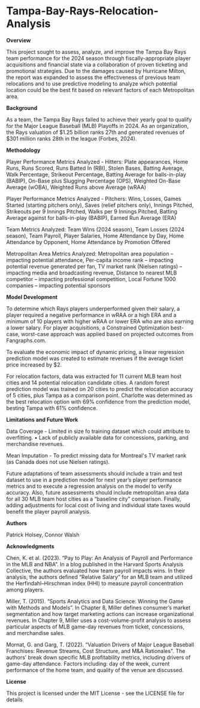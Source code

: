 # Tampa-Bay-Rays-Relocation-Analysis

**Overview**

This project sought to assess, analyze, and improve the Tampa Bay Rays team performance for the 2024 season through fiscally-appropriate player acquisitions and financial state via a collaboration of proven ticketing and promotional strategies.  Due to the damages caused by Hurricane Milton, the report was expanded to assess the effectiveness of previous team relocations and to use predictive modeling to analyze which potential location could be the best fit based on relevant factors of each Metropolitan area.

**Background**

As a team, the Tampa Bay Rays failed to achieve their yearly goal to qualify for the Major League Baseball (MLB) Playoffs in 2024. As an organization, the Rays valuation of $1.25 billion ranks 27th and generated revenues of $301 million ranks 28th in the league (Forbes, 2024).

**Methodology**

Player Performance Metrics Analyzed - Hitters: Plate appearances, Home Runs, Runs Scored, Runs Batted In (RBI), Stolen Bases, Batting Average, Walk Percentage, Strikeout Percentage, Batting Average for balls-in-play (BABIP), On-Base plus Slugging Percentage (OPS), Weighted On-Base Average (wOBA), Weighted Runs above Average (wRAA)

Player Performance Metrics Analyzed - Pitchers: Wins,	Losses, Games Started (starting pitchers only), Saves (relief pitchers only), Innings Pitched, Strikeouts per 9 Innings Pitched, Walks per 9 Innings Pitched, Batting Average against for balls-in-play (BABIP), Earned Run Average (ERA)

Team Metrics Analyzed: Team Wins (2024 season), Team Losses (2024 season), Team Payroll, Player Salaries, Home Attendance by Day, Home Attendance by Opponent,
Home Attendance by Promotion Offered

Metropolitan Area Metrics Analyzed: Metropolitan area population – impacting potential attendance, Per-capita income rank – impacting potential revenue generated per fan, TV market rank (Nielsen ratings) – impacting media and broadcasting revenue, Distance to nearest MLB competitor – impacting professional competition, Local Fortune 1000 companies – impacting potential sponsors

**Model Development**

To determine which Rays players underperformed given their salary, a player required a negative performance in wRAA or a high ERA and a minimum of 10 players with higher wRAA or lower ERA who are also earning a lower salary. For player acquisitions, a Constrained Optimization best-case, worst-case approach was applied based on projected outcomes from Fangraphs.com.

To evaluate the economic impact of dynamic pricing, a linear regression prediction model was created to estimate revenues if the average ticket price increased by $2. 

For relocation factors, data was extracted for 11 current MLB team host cities and 14 potential relocation candidate cities. A random forest prediction model was trained on 20 cities to predict the relocation accuracy of 5 cities, plus Tampa as a comparison point. Charlotte was determined as the best relocation option with 69% confidence from the prediction model, besting Tampa with 61% confidence.

**Limitations and Future Work**

Data Coverage - Limited in size fo training dataset which could attribute to overfitting.
•	Lack of publicly available data for concessions, parking, and merchandise revenues. 

Mean Imputation - To predict missing data for Montreal's TV market rank (as Canada does not use Nielsen ratings). 

Future adaptations of team assessments should include a train and test dataset to use in a prediction model for next year’s player performance metrics and to execute a regression analysis on the model to verify accuracy. Also, future assessments should include metropolitan area data for all 30 MLB team host cities as a “baseline city” comparison. Finally, adding adjustments for local cost of living and individual state taxes would benefit the player payroll analysis.

**Authors**

Patrick Holsey, Connor Walsh

**Acknowledgments**

Chen, K. et al. (2023). “Pay to Play: An Analysis of Payroll and Performance in the MLB and NBA”. 
In a blog published in the Harvard Sports Analysis Collective, the authors evaluated how team payroll impacts wins. In their analysis, the authors defined “Relative Salary” for an MLB team and utilized the Herfindahl–Hirschman index (HHI) to measure payroll concentration among players.

Miller, T. (2015). “Sports Analytics and Data Science: Winning the Game with Methods and Models”. 
In Chapter 8, Miller defines consumer’s market segmentation and how target marketing actions can increase organizational revenues. In Chapter 9, Miller uses a cost-volume-profit analysis to assess particular aspects of MLB game-day revenues from ticket, concessions, and merchandise sales.

Mornat, G. and Garg, T. (2022). “Valuation Drivers of Major League Baseball Franchises: Revenue Streams, Cost Structure, and M&A Rationales". 
The authors’ break down specific MLB profitability metrics, including drivers of game-day attendance. Factors including: day of the week, current performance of the home team, and quality of the venue are discussed.

**License**

This project is licensed under the MIT License - see the LICENSE file for details
